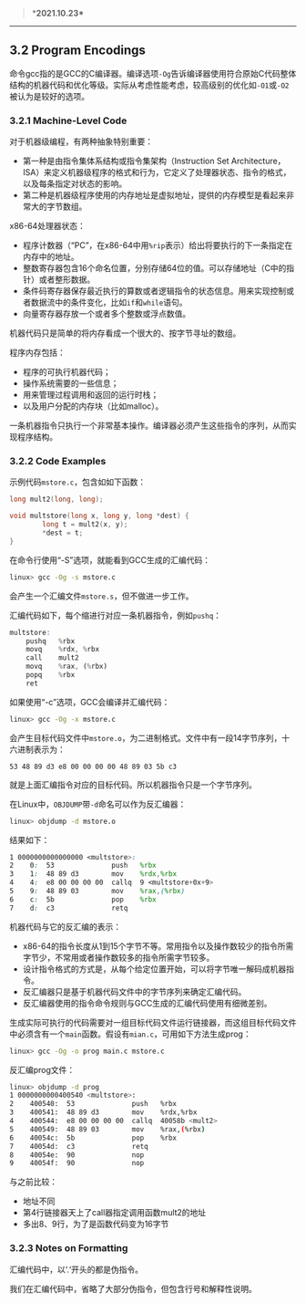 > ***2021.10.23\***

------

## 3.2 Program Encodings

命令gcc指的是GCC的C编译器。编译选项`-Og`告诉编译器使用符合原始C代码整体结构的机器代码和优化等级。实际从考虑性能考虑，较高级别的优化如`-O1`或`-O2`被认为是较好的选项。

### 3.2.1 Machine-Level Code

对于机器级编程，有两种抽象特别重要：

- 第一种是由指令集体系结构或指令集架构（Instruction Set Architecture，ISA）来定义机器级程序的格式和行为，它定义了处理器状态、指令的格式，以及每条指定对状态的影响。
- 第二种是机器级程序使用的内存地址是虚拟地址，提供的内存模型是看起来非常大的字节数组。

x86-64处理器状态：

- 程序计数器（“PC”，在x86-64中用`%rip`表示）给出将要执行的下一条指定在内存中的地址。
- 整数寄存器包含16个命名位置，分别存储64位的值。可以存储地址（C中的指针）或者整形数据。
- 条件码寄存器保存最近执行的算数或者逻辑指令的状态信息。用来实现控制或者数据流中的条件变化，比如`if`和`while`语句。
- 向量寄存器存放一个或者多个整数或浮点数值。

机器代码只是简单的将内存看成一个很大的、按字节寻址的数组。

程序内存包括：

- 程序的可执行机器代码；
- 操作系统需要的一些信息；
- 用来管理过程调用和返回的运行时栈；
- 以及用户分配的内存块（比如malloc）。

一条机器指令只执行一个非常基本操作。编译器必须产生这些指令的序列，从而实现程序结构。

### 3.2.2 Code Examples

示例代码`mstore.c`，包含如如下函数：

```c
long mult2(long, long);

void multstore(long x, long y, long *dest) {
		long t = mult2(x, y);
		*dest = t;
}
```

在命令行使用“-S”选项，就能看到GCC生成的汇编代码：

```bash
linux> gcc -Og -s mstore.c
```

会产生一个汇编文件`mstore.s`，但不做进一步工作。

汇编代码如下，每个缩进行对应一条机器指令，例如`pushq`：

```scss
multstore:
	pushq   %rbx
	movq    %rdx, %rbx
	call    mult2
	movq    %rax, (%rbx)
	popq    %rbx
	ret
```

如果使用“-c”选项，GCC会编译并汇编代码：

```bash
linux> gcc -Og -x mstore.c
```

会产生目标代码文件中`mstore.o`，为二进制格式。文件中有一段14字节序列，十六进制表示为：

```
53 48 89 d3 e8 00 00 00 00 48 89 03 5b c3
```

就是上面汇编指令对应的目标代码。所以机器指令只是一个字节序列。

在Linux中，`OBJDUMP`带`-d`命名可以作为反汇编器：

```bash
linux> objdump -d mstore.o
```

结果如下：

```scss
1 0000000000000000 <multstore>:
2    0:  53              push   %rbx
3    1:  48 89 d3        mov    %rdx,%rbx
4    4:  e8 00 00 00 00  callq  9 <multstore+0x+9>
5    9:  48 89 03        mov    %rax,(%rbx)
6    c:  5b              pop    %rbx
7    d:  c3              retq
```

机器代码与它的反汇编的表示：

- x86-64的指令长度从1到15个字节不等。常用指令以及操作数较少的指令所需字节少，不常用或者操作数较多的指令所需字节较多。
- 设计指令格式的方式是，从每个给定位置开始，可以将字节唯一解码成机器指令。
- 反汇编器只是基于机器代码文件中的字节序列来确定汇编代码。
- 反汇编器使用的指令命令规则与GCC生成的汇编代码使用有细微差别。

生成实际可执行的代码需要对一组目标代码文件运行链接器，而这组目标代码文件中必须含有一个`main`函数。假设有`mian.c`，可用如下方法生成prog：

```bash
linux> gcc -Og -o prog main.c mstore.c
```

反汇编prog文件：

```bash
linux> objdump -d prog
1 0000000000400540 <multstore>:
2    400540:  53              push   %rbx
3    400541:  48 89 d3        mov    %rdx,%rbx
4    400544:  e8 00 00 00 00  callq  40058b <mult2>
5    400549:  48 89 03        mov    %rax,(%rbx)
6    40054c:  5b              pop    %rbx
7    40054d:  c3              retq
8    40054e:  90              nop
9    40054f:  90              nop
```

与之前比较：

- 地址不同
- 第4行链接器天上了call器指定调用函数mult2的地址
- 多出8、9行，为了是函数代码变为16字节

### 3.2.3 Notes on Formatting

汇编代码中，以‘.‘开头的都是伪指令。

我们在汇编代码中，省略了大部分伪指令，但包含行号和解释性说明。

